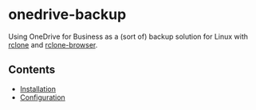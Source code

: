 # onedrive-backup
Using OneDrive for Business as a (sort of) backup solution for Linux with 
[rclone](https://rclone.org/) and [rclone-browser](https://github.com/kapitainsky/RcloneBrowser).

## Contents

* [Installation](Installation.md)
* [Configuration](Configuration.md)

